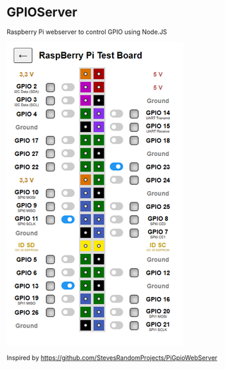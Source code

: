 # GPIOServer
Raspberry Pi webserver to control GPIO using Node.JS

![Screenshot of GPIOServer](https://github.com/GingerBreadInc/GPIOServer/blob/main/GPIOServer.png)


Inspired by https://github.com/StevesRandomProjects/PiGpioWebServer

